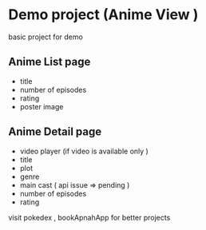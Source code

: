 # Demo project (Anime View )
basic project for demo 

## Anime List page 
- title 
- number of episodes 
- rating 
- poster image 


## Anime Detail page 
- video player (if video is available only )
- title 
- plot 
- genre 
- main cast ( api issue => pending ) 
- number of episodes 
- rating 


visit pokedex , bookApnahApp for better projects 